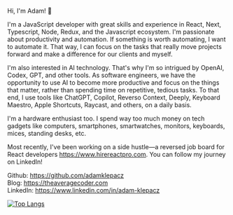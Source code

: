 Hi, I'm Adam! 👋

I'm a JavaScript developer with great skills and experience in React, Next, Typescript, Node, Redux, and the Javascript ecosystem. I'm passionate about productivity and automation. If something is worth automating, I want to automate it. That way, I can focus on the tasks that really move projects forward and make a difference for our clients and myself.

I'm also interested in AI technology. That's why I'm so intrigued by OpenAI, Codex, GPT, and other tools. As software engineers, we have the opportunity to use AI to become more productive and focus on the things that matter, rather than spending time on repetitive, tedious tasks. To that end, I use tools like ChatGPT, Copilot, Reverso Context, Deeply, Keyboard Maestro, Apple Shortcuts, Raycast, and others, on a daily basis.

I'm a hardware enthusiast too. I spend way too much money on tech gadgets like computers, smartphones, smartwatches, monitors, keyboards, mices, standing desks, etc.

Most recently, I've been working on a side hustle—a reversed job board for React developers https://www.hirereactpro.com. You can follow my journey on LinkedIn!

Github: https://github.com/adamklepacz <br>
Blog: https://theaveragecoder.com<br>
LinkedIn: https://www.linkedin.com/in/adam-klepacz

[![Top Langs](https://github-readme-stats.vercel.app/api/top-langs/?username=adamklepacz&layout=compact)](https://github.com/anuraghazra/github-readme-stats)
<!--
**adamklepacz/adamklepacz** is a ✨ _special_ ✨ repository because its `README.md` (this file) appears on your GitHub profile.

Here are some ideas to get you started:


- 🌱 I’m currently learning ...
- 👯 I’m looking to collaborate on ...
- 🤔 I’m looking for help with ...
- 💬 Ask me about ...
- 📫 How to reach me: ...
- 😄 Pronouns: ...
- ⚡ Fun fact: ...
-->
